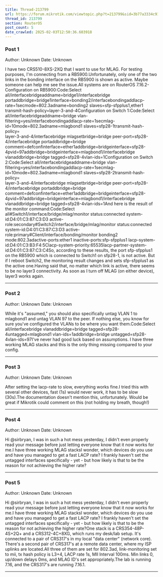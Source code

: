 ```yaml
---
title: Thread-213799
url: https://forum.mikrotik.com/viewtopic.php?t=213799&sid=3b77a3334c914448dbbc02bfdff4c3aa
thread_id: 213799
section: RouterOS
post_count: 5
date_crawled: 2025-02-03T12:50:36.603918
---
```


### Post 1
Author: Unknown
Date: Unknown

I have two CRS510-8XS-2XQ that I want to use for MLAG. For testing purposes, I'm connecting from a RB5900.Unfortunately, only one of the two links in the bonding interface on the RB5900 is shown as active. Maybe someone can help me see the issue.All systems are on RouterOS 7.16.2-Configuration on RB5900:Code:Select all/interfacebridgeaddname=bridge1/interfacebridge portaddbridge=bridge1interface=bonding2/interfacebondingaddlacp-rate=1secmode=802.3adname=bonding2 slaves=sfp-sfpplus1,ether1 \
    transmit-hash-policy=layer-3-and-4Configuration on Switch 1:Code:Select all/interfacebridgeaddname=bridge vlan-filtering=yes/interfacebondingaddlacp-rate=1secmlag-id=10mode=802.3adname=mlagbond1 slaves=sfp28-1transmit-hash-policy=\
    layer-3-and-4/interfacebridge mlagsetbridge=bridge peer-port=sfp28-4/interfacebridge portaddbridge=bridge comment=defconfinterface=ether1addbridge=bridgeinterface=sfp28-4pvid=97addbridge=bridgeinterface=mlagbond1/interfacebridge vlanaddbridge=bridge tagged=sfp28-4vlan-ids=1Configuration on Switch 2:Code:Select all/interfacebridgeaddname=bridge vlan-filtering=yes/interfacebondingaddlacp-rate=1secmlag-id=10mode=802.3adname=mlagbond1 slaves=sfp28-2transmit-hash-policy=\
    layer-3-and-4/interfacebridge mlagsetbridge=bridge peer-port=sfp28-4/interfacebridge portaddbridge=bridge comment=defconfinterface=ether1addbridge=bridgeinterface=sfp28-4pvid=97addbridge=bridgeinterface=mlagbond1/interfacebridge vlanaddbridge=bridge tagged=sfp28-4vlan-ids=1And here is the result of the monitor command:Code:Select all#Switch1/interface/bridge/mlag/monitor 
  status:connected
  system-id:D4:01:C3:87:C3:D3
  active-role:secondary#Switch2/interface/bridge/mlag/monitor 
  status:connected
  system-id:D4:01:C3:87:C3:D3
  active-role:primary#Client/interface/bonding/monitor bonding2
                    mode:802.3adactive-ports:ether1
          inactive-ports:sfp-sfpplus1
          lacp-system-id:D4:01:C3:B3:F4:5Clacp-system-priority:65535lacp-partner-system-id:D4:01:C3:87:C3:C4So, according to these results, the port sfp-sfpplus1 on the RB5900 which is connected to Switch1 on sfp28-1, is not active. But if I reboot Switch2, the monitoring result changes and sets sfp-sfpplus1 as the active one.Having said that, no matter which link is active, there seems to be no layer3 connectivity. As soon as I turn off MLAG (on either device), layer3 works again.

---
### Post 2
Author: Unknown
Date: Unknown

While it's "assumed," you should also specifically untag VLAN 1 to mlagbond1 and untag VLAN 97 to the peer.  If nothing else, you know for sure you've configured the VLANs to be where you want them.Code:Select all/interfacebridge vlanaddbridge=bridge tagged=sfp28-4untagged=mlagbond1 vlan-ids=1addbridge=bridge untagged=sfp28-4vlan-ids=97I've never had good luck based on assumptions.  I have three working MLAG stacks and this is the only thing missing compared to your config.

---
### Post 3
Author: Unknown
Date: Unknown

After setting the lacp-rate to slow, everything works fine.I tried this with several other devices, fast (1s) would never work, it has to be slow (30s).The documentation doesn't mention this, unfortunately. Would be great if Mikrotik could comment on this (not holding my breath, though!)

---
### Post 4
Author: Unknown
Date: Unknown

Hi @sirbryan, I was in such a hot mess yesterday, I didn't even properly read your message before just letting everyone know that it now works for me.I have three working MLAG stacksI wonder, which devices do you use and have you managed to get a fast LACP rate? I frankly haven't set the untagged interfaces specifically - yet - but how likely is that to be the reason for not achieving the higher rate?

---
### Post 5
Author: Unknown
Date: Unknown

Hi @sirbryan, I was in such a hot mess yesterday, I didn't even properly read your message before just letting everyone know that it now works for me.I have three working MLAG stacksI wonder, which devices do you use and have you managed to get a fast LACP rate? I frankly haven't set the untagged interfaces specifically - yet - but how likely is that to be the reason for not achieving the higher rate?One stack is a CRS354-48P-4S+2Q+ and a CRS312-4C+8XG, which runs my desk/lab setup.  It's connected to a pair of CRS317's in my local "data center" (network core).  There's a second pair of CRS317's at a remote data center, where my ISP uplinks are located.All three of them are set for 802.3ad, link-monitoring set to mii, tx hash policy is L3+4, LACP rate 1s, MII Interval 100ms. Min links 0, up/down delays 0ms, and MLAG ID's set appropriately.The lab is running 7.16, and the CRS317's are running 7.16.1.

---
